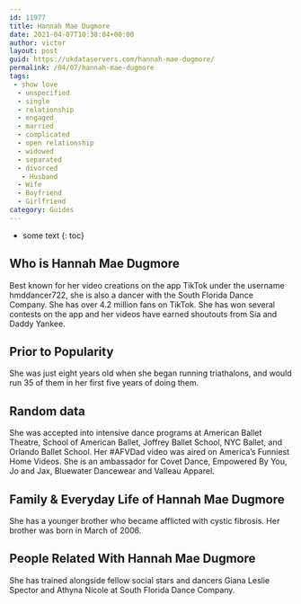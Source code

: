 ```yaml
---
id: 11977
title: Hannah Mae Dugmore
date: 2021-04-07T10:38:04+00:00
author: victor
layout: post
guid: https://ukdataservers.com/hannah-mae-dugmore/
permalink: /04/07/hannah-mae-dugmore
tags:
 - show love
  - unspecified
  - single
  - relationship
  - engaged
  - married
  - complicated
  - open relationship
  - widowed
  - separated
  - divorced
   - Husband
  - Wife
  - Boyfriend
  - Girlfriend
category: Guides
---
```


* some text
{: toc}


## Who is Hannah Mae Dugmore



Best known for her video creations on the app TikTok under the username hmddancer722, she is also a dancer with the South Florida Dance Company. She has over 4.2 million fans on TikTok. She has won several contests on the app and her videos have earned shoutouts from Sia and Daddy Yankee. 

                
                
                
## Prior to Popularity



She was just eight years old when she began running triathalons, and would run 35 of them in her first five years of doing them. 

                
                
                
## Random data



She was accepted into intensive dance programs at American Ballet Theatre, School of American Ballet, Joffrey Ballet School, NYC Ballet, and Orlando Ballet School. Her #AFVDad video was aired on America&#8217;s Funniest Home Videos. She is an ambassador for Covet Dance, Empowered By You, Jo and Jax, Bluewater Dancewear and Valleau Apparel.

                
                
                
## Family & Everyday Life of Hannah Mae Dugmore



She has a younger brother who became afflicted with cystic fibrosis. Her brother was born in March of 2006.

                
                
                
## People Related With Hannah Mae Dugmore



She has trained alongside fellow social stars and dancers Giana Leslie Spector and Athyna Nicole at South Florida Dance Company. 

                
              
            
          
          
          